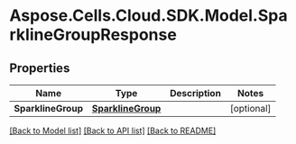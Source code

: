 # Aspose.Cells.Cloud.SDK.Model.SparklineGroupResponse
## Properties

Name | Type | Description | Notes
------------ | ------------- | ------------- | -------------
**SparklineGroup** | [**SparklineGroup**](SparklineGroup.md) |  | [optional] 

[[Back to Model list]](../README.md#documentation-for-models) [[Back to API list]](../README.md#documentation-for-api-endpoints) [[Back to README]](../README.md)


